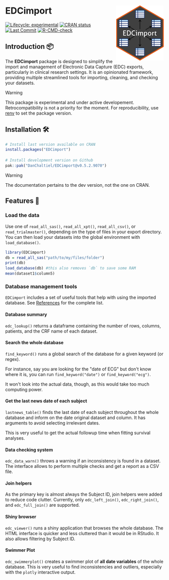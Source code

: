 # EDCimport <a href="https://DanChaltiel.github.io/EDCimport/"><img src="man/figures/logo.png" align="right" height="175" alt="EDCimport website" /></a>
<!-- badges: start -->

[![Lifecycle: experimental](https://img.shields.io/badge/lifecycle-experimental-orange.svg)](https://lifecycle.r-lib.org/articles/stages.html) 
[![CRAN status](https://www.r-pkg.org/badges/version/EDCimport)](https://CRAN.R-project.org/package=EDCimport) 
[![Last Commit](https://img.shields.io/github/last-commit/DanChaltiel/EDCimport)](https://github.com/DanChaltiel/EDCimport) 
[![R-CMD-check](https://github.com/DanChaltiel/EDCimport/actions/workflows/check-standard.yaml/badge.svg)](https://github.com/DanChaltiel/EDCimport/actions/workflows/check-standard.yaml)
<!--[![CRAN RStudio mirror downloads](https://cranlogs.r-pkg.org/badges/grand-total/EDCimport?color=blue)](https://r-pkg.org/pkg/EDCimport)  --> 
<!-- badges: end -->

## Introduction 📦

The **EDCimport** package is designed to simplify the import and management of Electronic Data Capture (EDC) exports, particularly in clinical research settings. It is an opinionated framework, providing multiple streamlined tools for importing, cleaning, and checking your datasets.

> [!WARNING]
> This package is experimental and under active developement. Retrocompatibility is not a priority for the moment. For reproducibility, use [renv](https://rstudio.github.io/renv/articles/renv.html) to set the package version.


## Installation 🛠️

``` r
# Install last version available on CRAN
install.packages("EDCimport")

# Install development version on Github
pak::pak("DanChaltiel/EDCimport@v0.5.2.9070")
```

> [!WARNING]
> The documentation pertains to the dev version, not the one on CRAN.

## Features 🚀 

### Load the data

Use one of `read_all_sas()`, `read_all_xpt()`, `read_all_csv()`, or `read_trialmaster()`, depending on the type of files in your export directory. You can then load your datasets into the global environment with `load_database()`.

``` r
library(EDCimport)
db = read_all_sas("path/to/my/files/folder")
print(db)
load_database(db) #this also removes `db` to save some RAM
mean(dataset1$column5)
```

### Database management tools

`EDCimport` includes a set of useful tools that help with using the imported database. See [References](https://danchaltiel.github.io/EDCimport/reference/index.html) for the complete list.

#### Database summary

`edc_lookup()` returns a dataframe containing the number of rows, columns, patients, and the CRF 
name of each dataset.

#### Search the whole database

`find_keyword()` runs a global search of the database for a given keyword (or regex). 

For instance, say you are looking for the "date of ECG" but don't know where it is, you can run `find_keyword("date")` or `find_keyword("ecg")`.

It won't look into the actual data, though, as this would take too much computing power.

#### Get the last news date of each subject

`lastnews_table()` finds the last date of each subject throughout the whole database and inform on
the date original dataset and column. It has arguments to avoid selecting irrelevant dates.

This is very useful to get the actual followup time when fitting survival analyses.

#### Data checking system

`edc_data_warn()` throws a warning if an inconsistency is found in a dataset. The interface allows
to perform multiple checks and get a report as a CSV file.

#### Join helpers

As the primary key is almost always the Subject ID, join helpers were added to reduce code clutter. 
Currently, only `edc_left_join()`, `edc_right_join()`, and `edc_full_join()` are supported.

#### Shiny browser

`edc_viewer()` runs a shiny application that browses the whole database. The HTML interface is quicker 
and less cluttered than it would be in RStudio. It also allows filtering by Subject ID.

#### Swimmer Plot

`edc_swimmerplot()` creates a swimmer plot of **all date variables** of the whole database. 
This is very useful to find inconsistencies and outliers, especially with the `plotly` interactive output.
